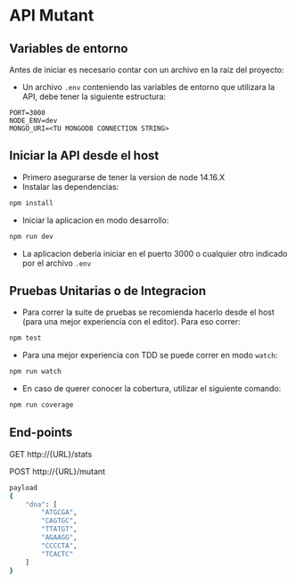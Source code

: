 # API Mutant

## Variables de entorno

Antes de iniciar es necesario contar con un archivo en la raiz del proyecto:

- Un archivo `.env` conteniendo las variables de entorno que utilizara la API, debe tener la siguiente estructura:

```
PORT=3000
NODE_ENV=dev
MONGO_URI=<TU MONGODB CONNECTION STRING>
```

## Iniciar la API desde el host

- Primero asegurarse de tener la version de node 14.16.X
- Instalar las dependencias:

```sh
npm install
```

- Iniciar la aplicacion en modo desarrollo:

```sh
npm run dev
```

- La aplicacion deberia iniciar en el puerto 3000 o cualquier otro indicado por el archivo `.env`

## Pruebas Unitarias o de Integracion

- Para correr la suite de pruebas se recomienda hacerlo desde el host (para una mejor experiencia con el editor). Para eso correr:

```sh
npm test
```

- Para una mejor experiencia con TDD se puede correr en modo `watch`:

```sh
npm run watch
```

- En caso de querer conocer la cobertura, utilizar el siguiente comando:

```sh
npm run coverage
```

## End-points
GET http://{URL}/stats


POST http://{URL}/mutant
```sh
payload
{
    "dna": [
        "ATGCGA",
        "CAGTGC",
        "TTATGT",
        "AGAAGG",
        "CCCCTA",
        "TCACTC"
    ]
}
